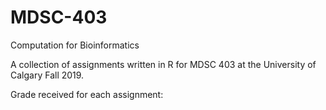 # MDSC-403
Computation for Bioinformatics

A collection of assignments written in R for MDSC 403 at the University of Calgary Fall 2019.

Grade received for each assignment:



